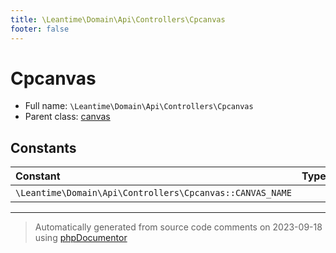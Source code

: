 ```yaml
---
title: \Leantime\Domain\Api\Controllers\Cpcanvas
footer: false
---
```


# Cpcanvas





* Full name: `\Leantime\Domain\Api\Controllers\Cpcanvas`
* Parent class: [canvas](../../../../../classes.md)



## Constants

| Constant | Type | Value |
|:---      |:---  |:---   |
|`\Leantime\Domain\Api\Controllers\Cpcanvas::CANVAS_NAME`||&#039;cp&#039;|



---
> Automatically generated from source code comments on 2023-09-18 using [phpDocumentor](http://www.phpdoc.org/)
